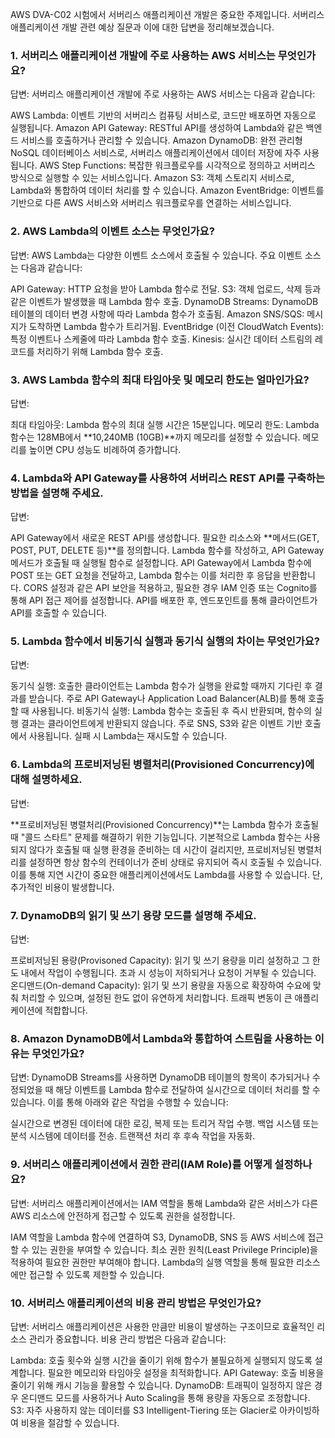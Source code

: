 AWS DVA-C02 시험에서 서버리스 애플리케이션 개발은 중요한 주제입니다. 서버리스 애플리케이션 개발 관련 예상 질문과 이에 대한 답변을 정리해보겠습니다.

### 1. 서버리스 애플리케이션 개발에 주로 사용하는 AWS 서비스는 무엇인가요?
답변: 서버리스 애플리케이션 개발에 주로 사용하는 AWS 서비스는 다음과 같습니다:

AWS Lambda: 이벤트 기반의 서버리스 컴퓨팅 서비스로, 코드만 배포하면 자동으로 실행됩니다.
Amazon API Gateway: RESTful API를 생성하여 Lambda와 같은 백엔드 서비스를 호출하거나 관리할 수 있습니다.
Amazon DynamoDB: 완전 관리형 NoSQL 데이터베이스 서비스로, 서버리스 애플리케이션에서 데이터 저장에 자주 사용됩니다.
AWS Step Functions: 복잡한 워크플로우를 시각적으로 정의하고 서버리스 방식으로 실행할 수 있는 서비스입니다.
Amazon S3: 객체 스토리지 서비스로, Lambda와 통합하여 데이터 처리를 할 수 있습니다.
Amazon EventBridge: 이벤트를 기반으로 다른 AWS 서비스와 서버리스 워크플로우를 연결하는 서비스입니다.

### 2. AWS Lambda의 이벤트 소스는 무엇인가요?
답변: AWS Lambda는 다양한 이벤트 소스에서 호출될 수 있습니다. 주요 이벤트 소스는 다음과 같습니다:

API Gateway: HTTP 요청을 받아 Lambda 함수로 전달.
S3: 객체 업로드, 삭제 등과 같은 이벤트가 발생했을 때 Lambda 함수 호출.
DynamoDB Streams: DynamoDB 테이블의 데이터 변경 사항에 따라 Lambda 함수가 호출됨.
Amazon SNS/SQS: 메시지가 도착하면 Lambda 함수가 트리거됨.
EventBridge (이전 CloudWatch Events): 특정 이벤트나 스케줄에 따라 Lambda 함수 호출.
Kinesis: 실시간 데이터 스트림의 레코드를 처리하기 위해 Lambda 함수 호출.

### 3. AWS Lambda 함수의 최대 타임아웃 및 메모리 한도는 얼마인가요?
답변:

최대 타임아웃: Lambda 함수의 최대 실행 시간은 15분입니다.
메모리 한도: Lambda 함수는 128MB에서 **10,240MB (10GB)**까지 메모리를 설정할 수 있습니다. 메모리를 높이면 CPU 성능도 비례하여 증가합니다.

### 4. Lambda와 API Gateway를 사용하여 서버리스 REST API를 구축하는 방법을 설명해 주세요.
답변:

API Gateway에서 새로운 REST API를 생성합니다.
필요한 리소스와 **메서드(GET, POST, PUT, DELETE 등)**를 정의합니다.
Lambda 함수를 작성하고, API Gateway 메서드가 호출될 때 실행될 함수로 설정합니다.
API Gateway에서 Lambda 함수에 POST 또는 GET 요청을 전달하고, Lambda 함수는 이를 처리한 후 응답을 반환합니다.
CORS 설정과 같은 API 보안을 적용하고, 필요한 경우 IAM 인증 또는 Cognito를 통해 API 접근 제어를 설정합니다.
API를 배포한 후, 엔드포인트를 통해 클라이언트가 API를 호출할 수 있습니다.

### 5. Lambda 함수에서 비동기식 실행과 동기식 실행의 차이는 무엇인가요?
답변:

동기식 실행: 호출한 클라이언트는 Lambda 함수가 실행을 완료할 때까지 기다린 후 결과를 받습니다. 주로 API Gateway나 Application Load Balancer(ALB)를 통해 호출할 때 사용됩니다.
비동기식 실행: Lambda 함수는 호출된 후 즉시 반환되며, 함수의 실행 결과는 클라이언트에게 반환되지 않습니다. 주로 SNS, S3와 같은 이벤트 기반 호출에서 사용됩니다. 실패 시 Lambda는 재시도할 수 있습니다.

### 6. Lambda의 프로비저닝된 병렬처리(Provisioned Concurrency)에 대해 설명하세요.
답변:

**프로비저닝된 병렬처리(Provisioned Concurrency)**는 Lambda 함수가 호출될 때 "콜드 스타트" 문제를 해결하기 위한 기능입니다.
기본적으로 Lambda 함수는 사용되지 않다가 호출될 때 실행 환경을 준비하는 데 시간이 걸리지만, 프로비저닝된 병렬처리를 설정하면 항상 함수의 컨테이너가 준비 상태로 유지되어 즉시 호출될 수 있습니다.
이를 통해 지연 시간이 중요한 애플리케이션에서도 Lambda를 사용할 수 있습니다. 단, 추가적인 비용이 발생합니다.

### 7. DynamoDB의 읽기 및 쓰기 용량 모드를 설명해 주세요.
답변:

프로비저닝된 용량(Provisoned Capacity): 읽기 및 쓰기 용량을 미리 설정하고 그 한도 내에서 작업이 수행됩니다. 초과 시 성능이 저하되거나 요청이 거부될 수 있습니다.
온디맨드(On-demand Capacity): 읽기 및 쓰기 용량을 자동으로 확장하여 수요에 맞춰 처리할 수 있으며, 설정된 한도 없이 유연하게 처리합니다. 트래픽 변동이 큰 애플리케이션에 적합합니다.

### 8. Amazon DynamoDB에서 Lambda와 통합하여 스트림을 사용하는 이유는 무엇인가요?
답변: DynamoDB Streams를 사용하면 DynamoDB 테이블의 항목이 추가되거나 수정되었을 때 해당 이벤트를 Lambda 함수로 전달하여 실시간으로 데이터 처리를 할 수 있습니다. 이를 통해 아래와 같은 작업을 수행할 수 있습니다:

실시간으로 변경된 데이터에 대한 로깅, 복제 또는 트리거 작업 수행.
백업 시스템 또는 분석 시스템에 데이터를 전송.
트랜잭션 처리 후 후속 작업을 자동화.

### 9. 서버리스 애플리케이션에서 권한 관리(IAM Role)를 어떻게 설정하나요?
답변: 서버리스 애플리케이션에서는 IAM 역할을 통해 Lambda와 같은 서비스가 다른 AWS 리소스에 안전하게 접근할 수 있도록 권한을 설정합니다.

IAM 역할을 Lambda 함수에 연결하여 S3, DynamoDB, SNS 등 AWS 서비스에 접근할 수 있는 권한을 부여할 수 있습니다.
최소 권한 원칙(Least Privilege Principle)을 적용하여 필요한 권한만 부여해야 합니다.
Lambda의 실행 역할을 통해 필요한 리소스에만 접근할 수 있도록 제한할 수 있습니다.

### 10. 서버리스 애플리케이션의 비용 관리 방법은 무엇인가요?
답변: 서버리스 애플리케이션은 사용한 만큼만 비용이 발생하는 구조이므로 효율적인 리소스 관리가 중요합니다. 비용 관리 방법은 다음과 같습니다:

Lambda: 호출 횟수와 실행 시간을 줄이기 위해 함수가 불필요하게 실행되지 않도록 설계합니다. 필요한 메모리와 타임아웃 설정을 최적화합니다.
API Gateway: 호출 비용을 줄이기 위해 캐시 기능을 활용할 수 있습니다.
DynamoDB: 트래픽이 일정하지 않은 경우 온디맨드 모드를 사용하거나 Auto Scaling을 통해 용량을 자동으로 조정합니다.
S3: 자주 사용하지 않는 데이터를 S3 Intelligent-Tiering 또는 Glacier로 아카이빙하여 비용을 절감할 수 있습니다.
